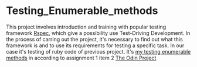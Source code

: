 # Testing_Enumerable_methods
This project involves introduction and training with popular testing framework [Rspec](http://rspec.info/),
which give a possibility use Test-Driving Development.
In the process of carring out the project, it's necessary to find out what this framework is
and to use its requirements for testing a specific task. In our case it's testing of ruby code of previous project.
It's [my testing enumerable methods](https://github.com/ojohnnyss/Enumerable_methods) in according to assignment 1 item 2 [The Odin Project](https://www.theodinproject.com/courses/ruby-programming/lessons/testing-your-ruby-code)

